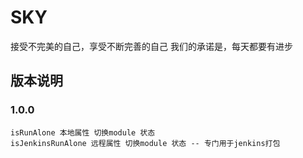 # SKY
接受不完美的自己，享受不断完善的自己 我们的承诺是，每天都要有进步

版本说明
-----------------------------------
### 1.0.0

    isRunAlone 本地属性 切换module 状态
    isJenkinsRunAlone 远程属性 切换module 状态 -- 专门用于jenkins打包
